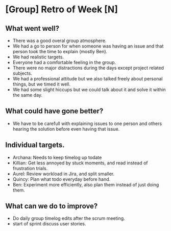 # [Group] Retro of Week [N]

## What went well?
 - There was a good overal group atmosphere.
 - We had a go to person for when someone was having an issue and that person took the time to explain (mostly Ben).
 - We had realistic targets.
 - Everyone had a comfortable feeling in the group.
 - There were no major distractions during the days except project related subjects.
 - We had a professional attitude but we also talked freely about personal things, but we timed it well.
 - We had some slight hiccups but we could talk about it and solve it within the same day.

## What could have gone better?
 - We have to be carefull with explaining issues to one person and others hearing the solution before even having that issue.

## Individual targets.
- Archana: Needs to keep timelog up todate
- Killian: Get less annoyed by stuck moments, and read instead of frustration trials.
- Aurel: Review workload in Jira, and split smaller.
- Quincy: Plan what todo everyday before hand.
- Ben: Experiment more efficiently, also plan them instead of just doing them.

## What can we do to improve?
 - Do daily group timelog edits after the scrum meeting.
 - start of sprint discuss user stories.